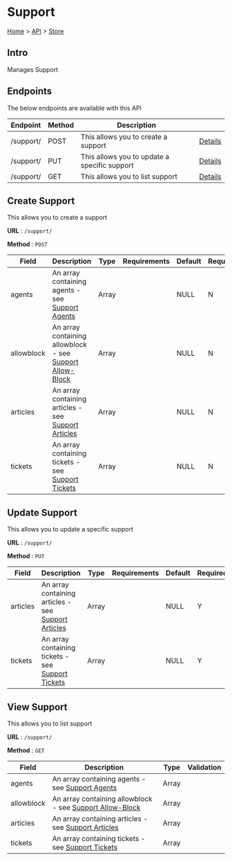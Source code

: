 # Support
[Home](../../index.md) > [API](../index.md) > [Store](index.md)
## Intro
Manages Support
## Endpoints
The below endpoints are available with this API

| Endpoint | Method | Description | |
| --- | --- | --- | --- |
| /support/ | POST | This allows you to create a support | [Details](#create-support) |
| /support/ | PUT | This allows you to update a specific support | [Details](#update-support) |
| /support/ | GET | This allows you to list support | [Details](#view-support) |

## Create Support
This allows you to create a support

**URL** : `/support/`

**Method** : `POST`

| Field | Description | Type | Requirements | Default | Required? | Conditional? |
| --- | --- | --- | --- | --- | --- | --- |
| agents | An array containing agents - see [Support Agents](Support_Agents.md#create-support-agents) | Array |  | NULL | N | N |
| allowblock | An array containing allowblock - see [Support Allow-Block](Support_Allow-Block.md#create-support-allow-block) | Array |  | NULL | N | N |
| articles | An array containing articles - see [Support Articles](Support_Articles.md#create-support-articles) | Array |  | NULL | N | N |
| tickets | An array containing tickets - see [Support Tickets](Support_Tickets.md#create-support-tickets) | Array |  | NULL | N | N |

## Update Support
This allows you to update a specific support

**URL** : `/support/`

**Method** : `PUT`

| Field | Description | Type | Requirements | Default | Required? | Conditional? |
| --- | --- | --- | --- | --- | --- | --- |
| articles | An array containing articles - see [Support Articles](Support_Articles.md#update-support-articles) | Array |  | NULL | Y | N |
| tickets | An array containing tickets - see [Support Tickets](Support_Tickets.md#update-support-tickets) | Array |  | NULL | Y | N |

## View Support
This allows you to list support

**URL** : `/support/`

**Method** : `GET`

| Field | Description | Type | Validation |
| --- | --- | --- | --- |
| agents | An array containing agents - see [Support Agents](Support_Agents.md#view-support-agents) | Array |  |
| allowblock | An array containing allowblock - see [Support Allow-Block](Support_Allow-Block.md#view-support-allow-block) | Array |  |
| articles | An array containing articles - see [Support Articles](Support_Articles.md#view-support-articles) | Array |  |
| tickets | An array containing tickets - see [Support Tickets](Support_Tickets.md#view-support-tickets) | Array |  |
